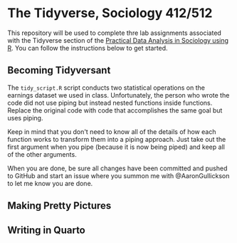 # The Tidyverse, Sociology 412/512

This repository will be used to complete thre lab assignments associated with the Tidyverse section of the [Practical Data Analysis in Sociology using R](https://practical-data-analysis-r.netlify.app/). You can follow the instructions below to get started.

## Becoming Tidyversant

The `tidy_script.R` script conducts two statistical operations on the earnings dataset we used in class. Unfortunately, the person who wrote the code did not use piping but instead nested functions inside functions. Replace the original code with code that accomplishes the same goal but uses piping. 

Keep in mind that you don't need to know all of the details of how each function works to transform them into a piping approach. Just take out the first argument when you pipe (because it is now being piped) and keep all of the other arguments.

When you are done, be sure all changes have been committed and pushed to GitHub and start an issue where you summon me with @AaronGullickson to let me know you are done.

## Making Pretty Pictures


## Writing in Quarto

